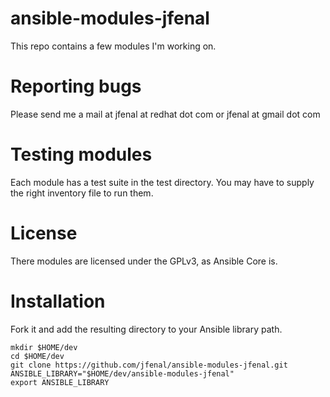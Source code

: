 ansible-modules-jfenal
======================

This repo contains a few modules I'm working on.

Reporting bugs
==============

Please send me a mail at jfenal at redhat dot com or jfenal at gmail dot com

Testing modules
===============

Each module has a test suite in the test directory. You may have to supply the right inventory file to run them.

License
=======

There modules are licensed under the GPLv3, as Ansible Core is.

Installation
============

Fork it and add the resulting directory to your Ansible library path.

```shell
mkdir $HOME/dev
cd $HOME/dev
git clone https://github.com/jfenal/ansible-modules-jfenal.git
ANSIBLE_LIBRARY="$HOME/dev/ansible-modules-jfenal" 
export ANSIBLE_LIBRARY
```


